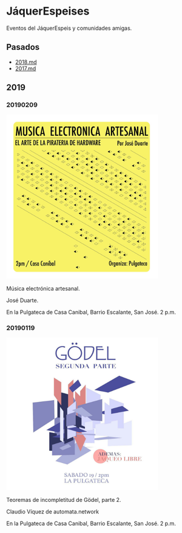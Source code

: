 # JáquerEspeises

Eventos del JáquerEspeis y comunidades amigas.

## Pasados

* [2018.md](2018)
* [2017.md](2017)

## 2019

### 20190209

<img src="afiches/20190209.jpeg" alt="Música electrónica artesanal" width="400"/>

Música electrónica artesanal.

José Duarte.

En la Pulgateca de Casa Canibal, Barrio Escalante, San José.
2 p.m.

### 20190119

<img src="afiches/20190119.jpeg" alt="Gödel 2" width="400"/>

Teoremas de incompletitud de Gödel, parte 2.

Claudio Víquez de automata.network

En la Pulgateca de Casa Canibal, Barrio Escalante, San José.
2 p.m.
